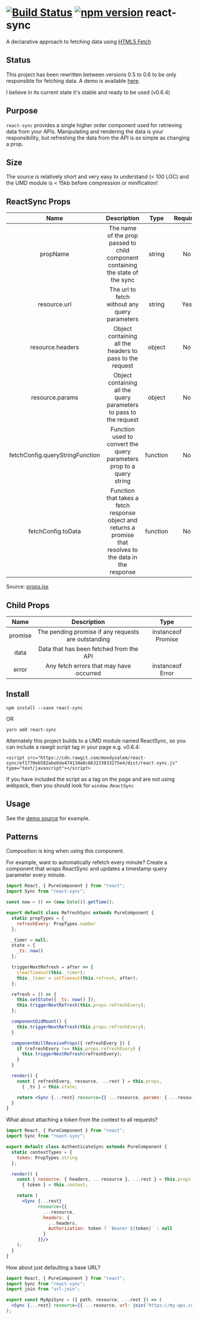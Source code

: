 # [![Build Status](https://travis-ci.org/moodysalem/react-sync.svg)](https://travis-ci.org/moodysalem/react-sync) [![npm version](https://img.shields.io/npm/v/react-sync.svg)](https://www.npmjs.com/package/react-sync) react-sync


A declarative approach to fetching data using [HTML5 Fetch](https://developer.mozilla.org/en-US/docs/Web/API/Fetch_API)

## Status
This project has been rewritten between versions 0.5 to 0.6 to be only responsible for fetching data. A demo is available [here](https://moodysalem.com/react-sync/).

I believe in its current state it's stable and ready to be used (v0.6.4)

## Purpose
`react-sync` provides a single higher order component used for retrieving data from your APIs. Manipulating and rendering the data is your responsibility, but refreshing the data from the API is as simple as changing a prop.

## Size
The source is relatively short and very easy to understand (< 100 LOC) and the UMD module is < 15kb before compression or minification!

## ReactSync Props
|               Name              |                                                 Description                                                 |   Type   | Required |              Default             |
|:-------------------------------:|:-----------------------------------------------------------------------------------------------------------:|:--------:|:--------:|:--------------------------------:|
|             propName            |               The name of the prop passed to child component containing the state of the sync               |  string  |    No    |             `'sync'`             |
|           resource.url          |                                The url to fetch without any query parameters                                |  string  |    Yes   |                                  |
|         resource.headers        |                           Object containing all the headers to pass to the request                          |  object  |    No    |               null               |
|         resource.params         |                      Object containing all the query parameters to pass to the request                      |  object  |    No    |               null               |
| fetchConfig.queryStringFunction |                     Function used to convert the query parameters prop to a query string                    | function |    No    |          query-string.js         |
|        fetchConfig.toData       | Function that takes a fetch response object and returns a promise that resolves to the data in the response | function |    No    | returns response JSON by default |

Source: [props.jsx](https://github.com/moodysalem/react-sync/blob/gh-pages/src/props.jsx)

## Child Props
|   Name  |                     Description                     |        Type        |
|:-------:|:---------------------------------------------------:|:------------------:|
| promise | The pending promise if any requests are outstanding | instanceof Promise |
|   data  |       Data that has been fetched from the API       |                    |
|  error  |       Any fetch errors that may have occurred       |  instanceof Error  |

## Install
`npm install --save react-sync`

OR

`yarn add react-sync`

Alternately this project builds to a UMD module named ReactSync, so you can include a rawgit script tag in your page e.g. v0.6.4: 

`<script src="https://cdn.rawgit.com/moodysalem/react-sync/ef1770eb582abe6da474134e0c663233833275e4/dist/react-sync.js" type="text/javascript"></script>`

If you have included the script as a tag on the page and are not using webpack, then you should look for `window.ReactSync`

## Usage
See the [demo source](https://github.com/moodysalem/react-sync/blob/gh-pages/index.html#L43) for example.

## Patterns
Composition is king when using this component. 

For example, want to automatically refetch every minute? 
Create a component that wraps ReactSync and updates a timestamp query parameter every minute.

```jsx
import React, { PureComponent } from "react";
import Sync from "react-sync";

const now = () => (new Date()).getTime();

export default class RefreshSync extends PureComponent {
  static propTypes = {
    refreshEvery: PropTypes.number
  };

  _timer = null;
  state = {
    _ts: now()
  };

  triggerNextRefresh = after => {
    clearTimeout(this._timer);
    this._timer = setTimeout(this.refresh, after);
  };

  refresh = () => {
    this.setState({ _ts: now() });
    this.triggerNextRefresh(this.props.refreshEvery);
  };

  componentDidMount() {
    this.triggerNextRefresh(this.props.refreshEvery);
  }

  componentWillReceiveProps({ refreshEvery }) {
    if (refreshEvery !== this.props.refreshEvery) {
      this.triggerNextRefresh(refreshEvery);
    }
  }

  render() {
    const { refreshEvery, resource, ...rest } = this.props,
      { _ts } = this.state;

    return <Sync {...rest} resource={{ ...resource, params: { ...resource.params, _ts } }}/>;
  }
}
```

What about attaching a token from the context to all requests?

```jsx
import React, { PureComponent } from "react";
import Sync from "react-sync";

export default class AuthenticateSync extends PureComponent {
  static contextTypes = {
    token: PropTypes.string
  };

  render() {
    const { resource: { headers, ...resource }, ...rest } = this.props,
      { token } = this.context;

    return (
      <Sync {...rest}
            resource={{
              ...resource,
              headers: {
                ...headers,
                Authorization: token ? `Bearer ${token}` : null
              }
            }}/>
    );
  }
}
```
    
How about just defaulting a base URL?

```jsx
import React, { PureComponent } from "react";
import Sync from "react-sync";
import join from "url-join";

export const MyApiSync = ({ path, resource, ...rest }) => (
  <Sync {...rest} resource={{ ...resource, url: join('https://my-api.com', path) }}/>
);
```
